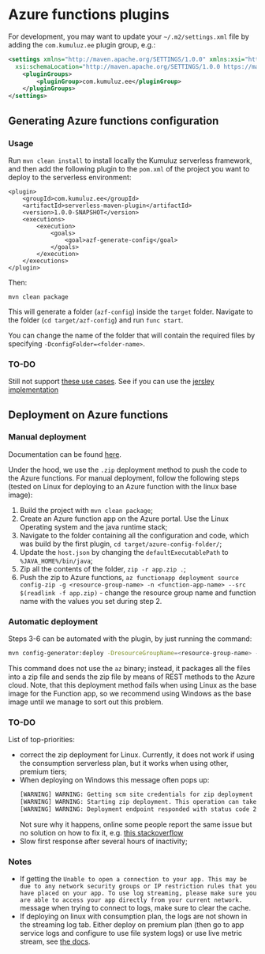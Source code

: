 # Azure functions plugins
For development, you may want to update your `~/.m2/settings.xml` file by adding the `com.kumuluz.ee` plugin group, e.g.:
```xml
<settings xmlns="http://maven.apache.org/SETTINGS/1.0.0" xmlns:xsi="http://www.w3.org/2001/XMLSchema-instance"
  xsi:schemaLocation="http://maven.apache.org/SETTINGS/1.0.0 https://maven.apache.org/xsd/settings-1.0.0.xsd">
	<pluginGroups>
		<pluginGroup>com.kumuluz.ee</pluginGroup>
	</pluginGroups>
</settings>
```

## Generating Azure functions configuration

### Usage
Run `mvn clean install` to install locally the Kumuluz serverless framework, and then add the following plugin to the `pom.xml` of the project you want to deploy to the serverless environment:
```xlm
<plugin>
    <groupId>com.kumuluz.ee</groupId>
    <artifactId>serverless-maven-plugin</artifactId>
    <version>1.0.0-SNAPSHOT</version>
    <executions>
        <execution>
            <goals>
                <goal>azf-generate-config</goal>
            </goals>
        </execution>
    </executions>
</plugin>
```
Then:
```maven
mvn clean package
```
This will generate a folder (`azf-config`) inside the `target` folder. Navigate to the folder (`cd target/azf-config`) and run `func start`.

You can change the name of the folder that will contain the required files by specifying `-DconfigFolder=<folder-name>`.

### TO-DO
Still not support [these use cases](https://stackoverflow.com/questions/25755130/nested-resources-in-jersey-jax-rs-how-to-implement-restangular-example/25775371#25775371). See if you can use the [jersley implementation](https://github.com/eclipse-ee4j/jersey)

## Deployment on Azure functions

### Manual deployment
Documentation can be found [here](https://docs.microsoft.com/en-us/azure/azure-functions/deployment-zip-push).

Under the hood, we use the `.zip` deployment method to push the code to the Azure functions. For manual deployment, follow the following steps (tested on Linux for deploying to an Azure function with the linux base image):
1. Build the project with `mvn clean package`;
2. Create an Azure function app on the Azure portal. Use the Linux Operating system and the java runtime stack;
3. Navigate to the folder containing all the configuration and code, which was build by the first plugin, `cd target/azure-config-folder/`;
4. Update the `host.json` by changing the `defaultExecutablePath` to `%JAVA_HOME%/bin/java`;
5. Zip all the contents of the folder, `zip -r app.zip .`;
6. Push the zip to Azure functions, `az functionapp deployment source config-zip -g <resource-group-name> -n <function-app-name> --src $(readlink -f app.zip)` - change the resource group name and function name with the values you set during step 2.

### Automatic deployment
Steps 3-6 can be automated with the plugin, by just running the command:
```bash
mvn config-generator:deploy -DresourceGroupName=<resource-group-name> -DfunctionAppName=<function-app-name>
```
This command does not use the `az` binary; instead, it packages all the files into a zip file and sends the zip file by means of REST methods to the Azure cloud. Note, that this deployment method fails when using Linux as the base image for the Function app, so we recommend using Windows as the base image until we manage to sort out this problem.

### TO-DO
List of top-priorities:
* correct the zip deployment for Linux. Currently, it does not work if using the consumption serverless plan, but it works when using other, premium tiers;
* When deploying on Windows this message often pops up:
    ```bash
    [WARNING] WARNING: Getting scm site credentials for zip deployment
    [WARNING] WARNING: Starting zip deployment. This operation can take a while to complete ...
    [WARNING] WARNING: Deployment endpoint responded with status code 202
    ```
    Not sure why it happens, online some people report the same issue but no solution on how to fix it, e.g. [this stackoverflow](https://stackoverflow.com/questions/60284151/azure-zip-push-deployment-for-a-function-app-doesnt-work)
* Slow first response after several hours of inactivity;

### Notes
* If getting the `Unable to open a connection to your app. This may be due to any network security groups or IP restriction rules that you have placed on your app. To use log streaming, please make sure you are able to access your app directly from your current network.` message when trying to connect to logs, make sure to clear the cache.
* If deploying on linux with consumption plan, the logs are not shown in the streaming log tab. Either deploy on premium plan (then go to app service logs and configure to use file system logs) or use live metric stream, see [the docs](https://github.com/MicrosoftDocs/azure-docs/blob/main/articles/azure-functions/streaming-logs.md).
